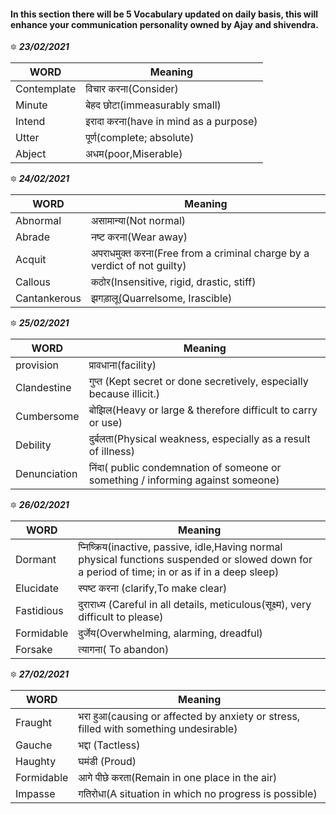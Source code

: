 #### In this section there will be 5 Vocabulary updated on daily basis, this will enhance your communication personality owned by Ajay and shivendra.


🔯 ***23/02/2021***

| WORD | Meaning |
|--------------------------------------------------------------------------------------------------------------|-------------------------------------------------------------------------------------------------------------------------------------------------------------------|
| Contemplate | विचार करना(Consider) |
| Minute | बेहद छोटा(immeasurably small) |
| Intend | इरादा करना(have in mind as a purpose) |
| Utter | पूर्ण(complete; absolute) |
| Abject | अधम(poor,Miserable) |


🔯 ***24/02/2021***

| WORD | Meaning |
|--------------------------------------------------------------------------------------------------------------|-------------------------------------------------------------------------------------------------------------------------------------------------------------------|
| Abnormal | असामान्या(Not normal) |
| Abrade | नष्ट करना(Wear away) |
| Acquit | अपराधमुक्त करना(Free from a criminal charge by a verdict of not guilty) |
| Callous | कठोर(Insensitive, rigid, drastic, stiff) |
| Cantankerous | झगड़ालू(Quarrelsome, Irascible) |

🔯 ***25/02/2021***

| WORD | Meaning |
|--------------------------------------------------------------------------------------------------------------|-------------------------------------------------------------------------------------------------------------------------------------------------------------------|
| provision | प्रावधाना(facility) |
| Clandestine | गुप्त (Kept secret or done secretively, especially because illicit.) |
| Cumbersome | बोझिल(Heavy or large & therefore difficult to carry or use) |
| Debility | दुर्बलता(Physical weakness, especially as a result of illness) |
| Denunciation | निंदा( public condemnation of someone or something / informing against someone) |

🔯 ***26/02/2021***

| WORD | Meaning |
|--------------------------------------------------------------------------------------------------------------|-------------------------------------------------------------------------------------------------------------------------------------------------------------------|
| Dormant | प्निष्क्रिय(inactive, passive, idle,Having normal physical functions suspended or slowed down for a period of time; in or as if in a deep sleep) |
| Elucidate | स्पष्ट करना (clarify,To make clear) |
| Fastidious | दुराराध्य (Careful in all details, meticulous(सूक्ष्म), very difficult to please) |
| Formidable | दुर्जेय(Overwhelming, alarming, dreadful) |
| Forsake | त्यागना( To abandon) |

🔯 ***27/02/2021***

| WORD | Meaning |
|--------------------------------------------------------------------------------------------------------------|-------------------------------------------------------------------------------------------------------------------------------------------------------------------|
| Fraught | भरा हुआ(causing or affected by anxiety or stress, filled with something undesirable) |
| Gauche | भद्दा (Tactless) |
| Haughty | घमंडी (Proud) |
| Formidable | आगे पीछे करता(Remain in one place in the air) |
| Impasse | गतिरोधा(A situation in which no progress is possible) |


